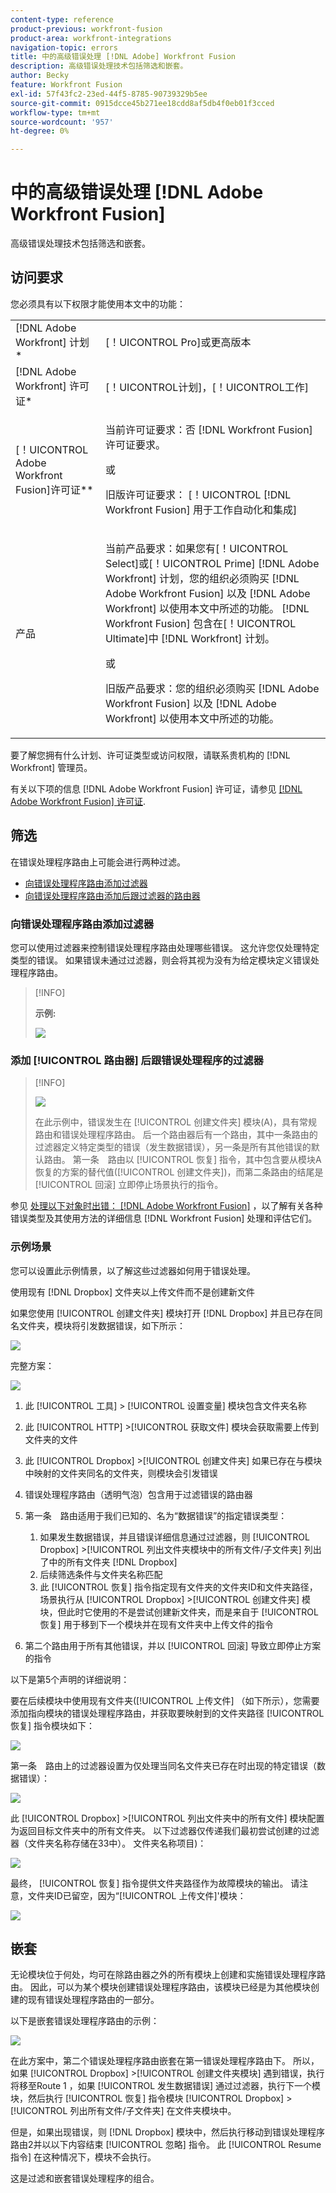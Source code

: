 ```yaml
---
content-type: reference
product-previous: workfront-fusion
product-area: workfront-integrations
navigation-topic: errors
title: 中的高级错误处理 [!DNL Adobe] Workfront Fusion
description: 高级错误处理技术包括筛选和嵌套。
author: Becky
feature: Workfront Fusion
exl-id: 57f43fc2-23ed-44f5-8785-90739329b5ee
source-git-commit: 0915dcce45b271ee18cdd8af5db4f0eb01f3cced
workflow-type: tm+mt
source-wordcount: '957'
ht-degree: 0%

---
```


# 中的高级错误处理 [!DNL Adobe Workfront Fusion]

高级错误处理技术包括筛选和嵌套。

## 访问要求

您必须具有以下权限才能使用本文中的功能：

<table style="table-layout:auto">
 <col> 
 <col> 
 <tbody> 
  <tr> 
   <td role="rowheader">[!DNL Adobe Workfront] 计划*</td> 
   <td> <p>[！UICONTROL Pro]或更高版本</p> </td> 
  </tr> 
  <tr data-mc-conditions=""> 
   <td role="rowheader">[!DNL Adobe Workfront] 许可证*</td> 
   <td> <p>[！UICONTROL计划]，[！UICONTROL工作]</p> </td> 
  </tr> 
  <tr> 
   <td role="rowheader">[！UICONTROL Adobe Workfront Fusion]许可证**</td> 
   <td>
   <p>当前许可证要求：否 [!DNL Workfront Fusion] 许可证要求。</p>
   <p>或</p>
   <p>旧版许可证要求： [！UICONTROL [!DNL Workfront Fusion] 用于工作自动化和集成] </p>
   </td> 
  </tr> 
  <tr> 
   <td role="rowheader">产品</td> 
   <td>
   <p>当前产品要求：如果您有[！UICONTROL Select]或[！UICONTROL Prime] [!DNL Adobe Workfront] 计划，您的组织必须购买 [!DNL Adobe Workfront Fusion] 以及 [!DNL Adobe Workfront] 以使用本文中所述的功能。 [!DNL Workfront Fusion] 包含在[！UICONTROL Ultimate]中 [!DNL Workfront] 计划。</p>
   <p>或</p>
   <p>旧版产品要求：您的组织必须购买 [!DNL Adobe Workfront Fusion] 以及 [!DNL Adobe Workfront] 以使用本文中所述的功能。</p>
   </td> 
  </tr> 
 </tbody> 
</table>

要了解您拥有什么计划、许可证类型或访问权限，请联系贵机构的 [!DNL Workfront] 管理员。

有关以下项的信息 [!DNL Adobe Workfront Fusion] 许可证，请参见 [[!DNL Adobe Workfront Fusion] 许可证](../../workfront-fusion/get-started/license-automation-vs-integration.md).

## 筛选

在错误处理程序路由上可能会进行两种过滤。

* [向错误处理程序路由添加过滤器](#adding-a-filter-to-the-error-handler-route)
* [向错误处理程序路由添加后跟过滤器的路由器](#adding-a-router-followed-by-filters-to-the-error-handler)

### 向错误处理程序路由添加过滤器

您可以使用过滤器来控制错误处理程序路由处理哪些错误。 这允许您仅处理特定类型的错误。 如果错误未通过过滤器，则会将其视为没有为给定模块定义错误处理程序路由。

>[!INFO]
>
>**示例:**
>
>![](assets/filter-error-handling-350x238.png)

### 添加 [!UICONTROL 路由器] 后跟错误处理程序的过滤器

>[!INFO]
>
>![](assets/router-filter-error-handling-350x254.png)
>
>在此示例中，错误发生在 [!UICONTROL 创建文件夹] 模块(A)，具有常规路由和错误处理程序路由。 后一个路由器后有一个路由，其中一条路由的过滤器定义特定类型的错误（发生数据错误），另一条是所有其他错误的默认路由。 第一条　路由以 [!UICONTROL 恢复] 指令，其中包含要从模块A恢复的方案的替代值([!UICONTROL 创建文件夹])，而第二条路由的结尾是 [!UICONTROL 回滚] 立即停止场景执行的指令。

参见 [处理以下对象时出错： [!DNL Adobe Workfront Fusion]](../../workfront-fusion/errors/error-processing.md) ，以了解有关各种错误类型及其使用方法的详细信息 [!DNL Workfront Fusion] 处理和评估它们。

### 示例场景

您可以设置此示例情景，以了解这些过滤器如何用于错误处理。

使用现有 [!DNL Dropbox] 文件夹以上传文件而不是创建新文件

如果您使用 [!UICONTROL 创建文件夹] 模块打开 [!DNL Dropbox] 并且已存在同名文件夹，模块将引发数据错误，如下所示：

![](assets/dropbox-350x276.png)

完整方案：

![](assets/dropbox-scenario-350x190.png)

1. 此 [!UICONTROL 工具] > [!UICONTROL 设置变量] 模块包含文件夹名称
1. 此 [!UICONTROL HTTP] >[!UICONTROL 获取文件] 模块会获取需要上传到文件夹的文件
1. 此 [!UICONTROL Dropbox] >[!UICONTROL 创建文件夹] 如果已存在与模块中映射的文件夹同名的文件夹，则模块会引发错误
1. 错误处理程序路由（透明气泡）包含用于过滤错误的路由器
1. 第一条　路由适用于我们已知的、名为“数据错误”的指定错误类型：

   1. 如果发生数据错误，并且错误详细信息通过过滤器，则 [!UICONTROL Dropbox] >[!UICONTROL 列出文件夹模块中的所有文件/子文件夹] 列出了中的所有文件夹 [!DNL Dropbox]
   1. 后续筛选条件与文件夹名称匹配
   1. 此 [!UICONTROL 恢复] 指令指定现有文件夹的文件夹ID和文件夹路径，场景执行从 [!UICONTROL Dropbox] >[!UICONTROL 创建文件夹] 模块，但此时它使用的不是尝试创建新文件夹，而是来自于 [!UICONTROL 恢复] 用于移到下一个模块并在现有文件夹中上传文件的指令

1. 第二个路由用于所有其他错误，并以 [!UICONTROL 回滚] 导致立即停止方案的指令

以下是第5个声明的详细说明：

要在后续模块中使用现有文件夹([!UICONTROL 上传文件] （如下所示），您需要添加指向模块的错误处理程序路由，并获取要映射到的文件夹路径 [!UICONTROL 恢复] 指令模块如下：

![](assets/add-error-handler-route-350x113.png)

第一条　路由上的过滤器设置为仅处理当同名文件夹已存在时出现的特定错误（数据错误）：

![](assets/condition-350x327.png)

此 [!UICONTROL Dropbox] >[!UICONTROL 列出文件夹中的所有文件] 模块配置为返回目标文件夹中的所有文件夹。 以下过滤器仅传递我们最初尝试创建的过滤器（文件夹名称存储在33中）。 文件夹名称项目)：

![](assets/condition2-350x193.png)

最终， [!UICONTROL 恢复] 指令提供文件夹路径作为故障模块的输出。 请注意，文件夹ID已留空，因为“[!UICONTROL 上传文件]&#39;模块：

![](assets/flow-control-350x190.png)

## 嵌套

无论模块位于何处，均可在除路由器之外的所有模块上创建和实施错误处理程序路由。 因此，可以为某个模块创建错误处理程序路由，该模块已经是为其他模块创建的现有错误处理程序路由的一部分。

以下是嵌套错误处理程序路由的示例：

![](assets/nested-error-handling-route-350x174.png)

在此方案中，第二个错误处理程序路由嵌套在第一错误处理程序路由下。 所以，如果 [!UICONTROL Dropbox] >[!UICONTROL 创建文件夹模块] 遇到错误，执行将移至Route 1 ，如果 [!UICONTROL 发生数据错误] 通过过滤器，执行下一个模块，然后执行 [!UICONTROL 恢复] 指令模块 [!UICONTROL Dropbox] >[!UICONTROL 列出所有文件/子文件夹] 在文件夹模块中。

但是，如果出现错误，则 [!DNL Dropbox] 模块中，然后执行移动到错误处理程序路由2并以以下内容结束 [!UICONTROL 忽略] 指令。 此 [!UICONTROL Resume指令] 在这种情况下，模块不会执行。

这是过滤和嵌套错误处理程序的组合。

